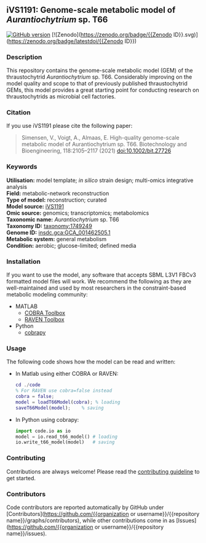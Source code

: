 ## iVS1191: Genome-scale metabolic model of _Aurantiochytrium_ sp. T66

[![GitHub version](https://badge.fury.io/gh/AlmaasLab%2FiVS1191.svg)](https://badge.fury.io/gh/AlmaasLab%2FiVS1191) 
[![Zenodo](https://zenodo.org/badge/{{Zenodo ID}}.svg)](https://zenodo.org/badge/latestdoi/{{Zenodo ID}})

### Description

This repository contains the genome-scale metabolic model (GEM) of the thraustochytrid _Aurantiochytrium_ sp. T66. Considerably improving on the model quality and scope to that of previously published thraustochytrid GEMs, this model provides a great starting point for conducting research on thraustochytrids as microbial cell factories.

### Citation

If you use iVS1191 please cite the following paper:
> Simensen, V., Voigt, A., Almaas, E. High-quality genome-scale metabolic model of Aurantiochytrium sp. T66. Biotechnology and Bioengineering, 118:2105–2117 (2021) [doi:10.1002/bit.27726](https://doi.org/10.1002/bit.27726)

### Keywords

**Utilisation:** model template; _in silico_ strain design; multi-omics integrative analysis  
**Field:** metabolic-network reconstruction  
**Type of model:** reconstruction; curated  
**Model source:** [iVS1191](https://doi.org/10.1002/bit.27726)  
**Omic source:** genomics; transcriptomics; metabolomics  
**Taxonomic name:** _Aurantiochytrium_ sp. T66  
**Taxonomy ID:** [taxonomy:1749249](https://identifiers.org/taxonomy:1749249)   
**Genome ID:** [insdc.gca:GCA_001462505.1](https://identifiers.org/insdc.gca:GCA_001462505.1)   
**Metabolic system:** general metabolism  
**Condition:** aerobic; glucose-limited; defined media

### Installation

If you want to use the model, any software that accepts SBML L3V1 FBCv3 formatted model files will work. We recommend the following as they are well-maintained and used by most researchers in the constraint-based metabolic modeling community:
* MATLAB
  * [COBRA Toolbox](https://github.com/opencobra/cobratoolbox)
  * [RAVEN Toolbox](https://github.com/SysBioChalmers/RAVEN)
* Python
  * [cobrapy](https://github.com/opencobra/cobrapy)

### Usage

The following code shows how the model can be read and written:
* In Matlab using either COBRA or RAVEN:
  ```matlab
  cd ./code
  % For RAVEN use cobra=false instead
  cobra = false;
  model = loadT66Model(cobra); % loading
  saveT66Model(model);    % saving
  ```

* In Python using cobrapy:
  ```python
  import code.io as io
  model = io.read_t66_model() # loading
  io.write_t66_model(model)   # saving
  ```


### Contributing

Contributions are always welcome! Please read the [contributing guideline](.github/CONTRIBUTING.md) to get started.


### Contributors

Code contributors are reported automatically by GitHub under [Contributors](https://github.com/{{organization or username}}/{{repository name}}/graphs/contributors), while other contributions come in as [Issues](https://github.com/{{organization or username}}/{{repository name}}/issues).

